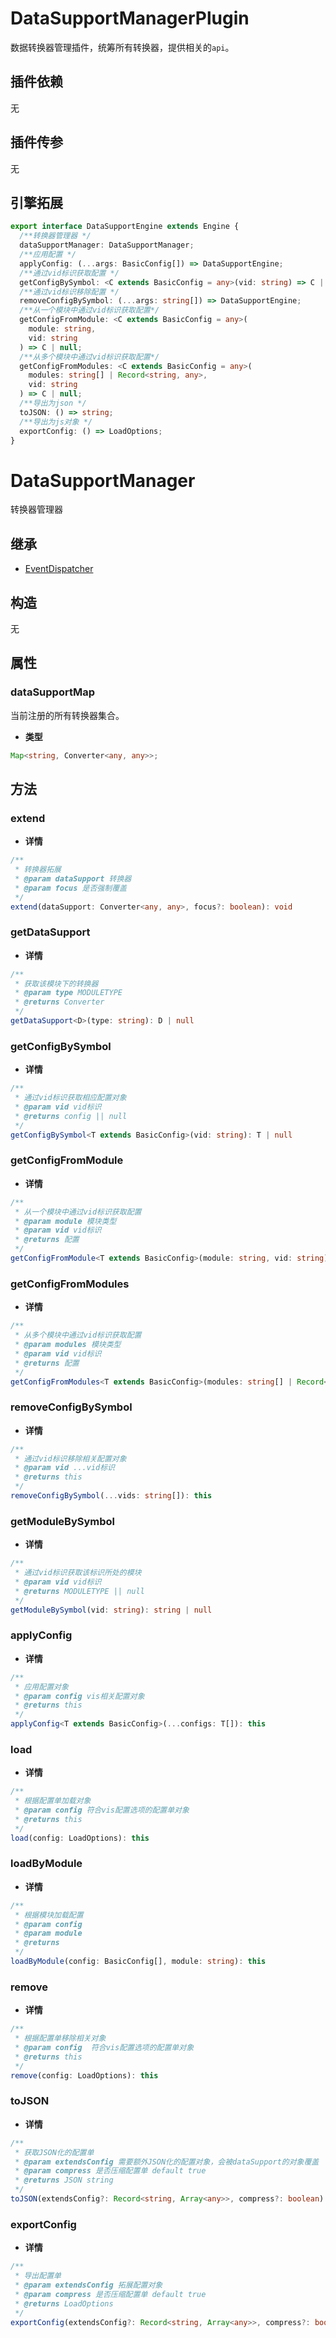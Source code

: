 # DataSupportManagerPlugin

数据转换器管理插件，统筹所有转换器，提供相关的`api`。

## 插件依赖

无

## 插件传参

无

## 引擎拓展

```ts
export interface DataSupportEngine extends Engine {
  /**转换器管理器 */
  dataSupportManager: DataSupportManager;
  /**应用配置 */
  applyConfig: (...args: BasicConfig[]) => DataSupportEngine;
  /**通过vid标识获取配置 */
  getConfigBySymbol: <C extends BasicConfig = any>(vid: string) => C | null;
  /**通过vid标识移除配置 */
  removeConfigBySymbol: (...args: string[]) => DataSupportEngine;
  /**从一个模块中通过vid标识获取配置*/
  getConfigFromModule: <C extends BasicConfig = any>(
    module: string,
    vid: string
  ) => C | null;
  /**从多个模块中通过vid标识获取配置*/
  getConfigFromModules: <C extends BasicConfig = any>(
    modules: string[] | Record<string, any>,
    vid: string
  ) => C | null;
  /**导出为json */
  toJSON: () => string;
  /**导出为js对象 */
  exportConfig: () => LoadOptions;
}
```

# DataSupportManager

转换器管理器

## 继承

- [EventDispatcher](../core/EventDispatcher.md)

## 构造

无

## 属性

### dataSupportMap

当前注册的所有转换器集合。

- **类型**

```ts
Map<string, Converter<any, any>>;
```

## 方法

### extend

- **详情**

```ts
/**
 * 转换器拓展
 * @param dataSupport 转换器
 * @param focus 是否强制覆盖
 */
extend(dataSupport: Converter<any, any>, focus?: boolean): void
```

### getDataSupport

- **详情**

```ts
/**
 * 获取该模块下的转换器
 * @param type MODULETYPE
 * @returns Converter
 */
getDataSupport<D>(type: string): D | null
```

### getConfigBySymbol

- **详情**

```ts
/**
 * 通过vid标识获取相应配置对象
 * @param vid vid标识
 * @returns config || null
 */
getConfigBySymbol<T extends BasicConfig>(vid: string): T | null
```

### getConfigFromModule

- **详情**

```ts
/**
 * 从一个模块中通过vid标识获取配置
 * @param module 模块类型
 * @param vid vid标识
 * @returns 配置
 */
getConfigFromModule<T extends BasicConfig>(module: string, vid: string): T | null
```

### getConfigFromModules

- **详情**

```ts
/**
 * 从多个模块中通过vid标识获取配置
 * @param modules 模块类型
 * @param vid vid标识
 * @returns 配置
 */
getConfigFromModules<T extends BasicConfig>(modules: string[] | Record<string, any>, vid: string): T | null
```

### removeConfigBySymbol

- **详情**

```ts
/**
 * 通过vid标识移除相关配置对象
 * @param vid ...vid标识
 * @returns this
 */
removeConfigBySymbol(...vids: string[]): this
```

### getModuleBySymbol

- **详情**

```ts
/**
 * 通过vid标识获取该标识所处的模块
 * @param vid vid标识
 * @returns MODULETYPE || null
 */
getModuleBySymbol(vid: string): string | null
```

### applyConfig

- **详情**

```ts
/**
 * 应用配置对象
 * @param config vis相关配置对象
 * @returns this
 */
applyConfig<T extends BasicConfig>(...configs: T[]): this
```

### load

- **详情**

```ts
/**
 * 根据配置单加载对象
 * @param config 符合vis配置选项的配置单对象
 * @returns this
 */
load(config: LoadOptions): this
```

### loadByModule

- **详情**

```ts
/**
 * 根据模块加载配置
 * @param config
 * @param module
 * @returns
 */
loadByModule(config: BasicConfig[], module: string): this
```

### remove

- **详情**

```ts
/**
 * 根据配置单移除相关对象
 * @param config  符合vis配置选项的配置单对象
 * @returns this
 */
remove(config: LoadOptions): this
```

### toJSON

- **详情**

```ts
/**
 * 获取JSON化的配置单
 * @param extendsConfig 需要额外JSON化的配置对象，会被dataSupport的对象覆盖
 * @param compress 是否压缩配置单 default true
 * @returns JSON string
 */
toJSON(extendsConfig?: Record<string, Array<any>>, compress?: boolean): string
```

### exportConfig

- **详情**

```ts
/**
 * 导出配置单
 * @param extendsConfig 拓展配置对象
 * @param compress 是否压缩配置单 default true
 * @returns LoadOptions
 */
exportConfig(extendsConfig?: Record<string, Array<any>>, compress?: boolean): LoadOptions
```

